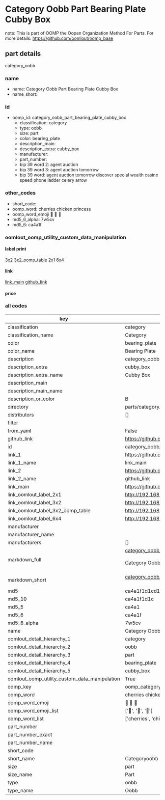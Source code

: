 # Category Oobb Part Bearing Plate Cubby Box  

note: This is part of OOMP the Oopen Organization Method For Parts. For more details: https://github.com/oomlout/oomp_base

##  part details



category_oobb

### name
* name: Category Oobb Part Bearing Plate Cubby Box
* name_short: 
### id
* oomp_id: category_oobb_part_bearing_plate_cubby_box
  * classification: category
  * type: oobb
  * size: part
  * color: bearing_plate
  * description_main: 
  * description_extra: cubby_box
  * manufacturer: 
  * part_number: 
  * bip 39 word 2: agent auction
  * bip 39 word 3: agent auction tomorrow
  * bip 39 word: agent auction tomorrow discover special wealth casino speed phone ladder celery arrow

### other_codes
* short_code: 
* oomp_word: cherries chicken princess
* oomp_word_emoji :cherries: :chicken: :princess:
* md5_6_alpha: 7w5cv
* md5_6: ca4a1f






### oomlout_oomp_utility_custom_data_manipulation
#### label print
[3x2](http://192.168.1.245:1112/?label=oomp%207w5cv)
[3x2_oomp_table](http://192.168.1.107:1112/?label=oomp%207w5cv)
[2x1](http://192.168.1.242:1112/?label=oomp%207w5cv)
[6x4](http://192.168.1.55:1112/?label=oomp%207w5cv)    

#### link

[link_main](https://github.com/oomlout/oomlout_oomp_current_version_messy/tree/main/parts/category_oobb_part_bearing_plate_cubby_box) [github_link](https://github.com/oomlout/oomlout_oomp_part_src/tree/main/parts/category_oobb_part_bearing_plate_cubby_box)                             

#### price







### all codes 
| key | value |  
| --- | --- |  
| classification | category |  
| classification_name | Category |  
| color | bearing_plate |  
| color_name | Bearing Plate |  
| description | category_oobb |  
| description_extra | cubby_box |  
| description_extra_name | Cubby Box |  
| description_main |  |  
| description_main_name |  |  
| description_or_color | B  |  
| directory | parts/category_oobb_part_bearing_plate_cubby_box |  
| distributors | [] |  
| filter |  |  
| from_yaml | False |  
| github_link | https://github.com/oomlout/oomlout_oomp_part_src/tree/main/parts/category_oobb_part_bearing_plate_cubby_box |  
| id | category_oobb_part_bearing_plate_cubby_box |  
| link_1 | https://github.com/oomlout/oomlout_oomp_current_version_messy/tree/main/parts/category_oobb_part_bearing_plate_cubby_box |  
| link_1_name | link_main |  
| link_2 | https://github.com/oomlout/oomlout_oomp_part_src/tree/main/parts/category_oobb_part_bearing_plate_cubby_box |  
| link_2_name | github_link |  
| link_main | https://github.com/oomlout/oomlout_oomp_current_version_messy/tree/main/parts/category_oobb_part_bearing_plate_cubby_box |  
| link_oomlout_label_2x1 | http://192.168.1.242:1112/?label=oomp%207w5cv |  
| link_oomlout_label_3x2 | http://192.168.1.245:1112/?label=oomp%207w5cv |  
| link_oomlout_label_3x2_oomp_table | http://192.168.1.107:1112/?label=oomp%207w5cv |  
| link_oomlout_label_6x4 | http://192.168.1.55:1112/?label=oomp%207w5cv |  
| manufacturer |  |  
| manufacturer_name |  |  
| manufacturers | [] |  
| markdown_full | [category_oobb_part_bearing_plate_cubby_box](https://github.com/oomlout/oomlout_oomp_current_version_messy/tree/main/parts/category_oobb_part_bearing_plate_cubby_box)<br>[](https://github.com/oomlout/oomlout_oomp_current_version_messy/tree/main/parts/category_oobb_part_bearing_plate_cubby_box)<br>[Category Oobb Part Bearing Plate Cubby Box](https://github.com/oomlout/oomlout_oomp_current_version_messy/tree/main/parts/category_oobb_part_bearing_plate_cubby_box)<br><br> |  
| markdown_short | [category_oobb_part_bearing_plate_cubby_box](https://github.com/oomlout/oomlout_oomp_current_version_messy/tree/main/parts/category_oobb_part_bearing_plate_cubby_box)<br><br> |  
| md5 | ca4a1f1d1cd1046fe0e873efc843b827 |  
| md5_10 | ca4a1f1d1c |  
| md5_5 | ca4a1 |  
| md5_6 | ca4a1f |  
| md5_6_alpha | 7w5cv |  
| name | Category Oobb Part Bearing Plate Cubby Box |  
| oomlout_detail_hierarchy_1 | category |  
| oomlout_detail_hierarchy_2 | oobb |  
| oomlout_detail_hierarchy_3 | part |  
| oomlout_detail_hierarchy_4 | bearing_plate |  
| oomlout_detail_hierarchy_5 | cubby_box |  
| oomlout_oomp_utility_custom_data_manipulation | True |  
| oomp_key | oomp_category_oobb_part_bearing_plate_cubby_box |  
| oomp_word | cherries chicken princess |  
| oomp_word_emoji | :cherries: :chicken: :princess: |  
| oomp_word_emoji_list | [':cherries:', ':chicken:', ':princess:'] |  
| oomp_word_list | ['cherries', 'chicken', 'princess'] |  
| part_number |  |  
| part_number_exact |  |  
| part_number_name |  |  
| short_code |  |  
| short_name | Categoryoobb |  
| size | part |  
| size_name | Part |  
| type | oobb |  
| type_name | Oobb |  
